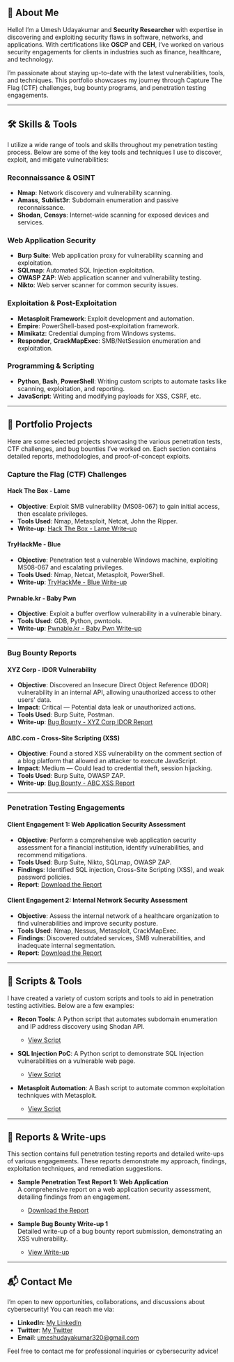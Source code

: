 ## 📌 About Me

Hello! I’m a Umesh Udayakumar and **Security Researcher** with expertise in discovering and exploiting security flaws in software, networks, and applications. With certifications like **OSCP** and **CEH**, I’ve worked on various security engagements for clients in industries such as finance, healthcare, and technology. 

I’m passionate about staying up-to-date with the latest vulnerabilities, tools, and techniques. This portfolio showcases my journey through Capture The Flag (CTF) challenges, bug bounty programs, and penetration testing engagements.

---

## 🛠️ Skills & Tools

I utilize a wide range of tools and skills throughout my penetration testing process. Below are some of the key tools and techniques I use to discover, exploit, and mitigate vulnerabilities:

### **Reconnaissance & OSINT**
- **Nmap**: Network discovery and vulnerability scanning.
- **Amass**, **Sublist3r**: Subdomain enumeration and passive reconnaissance.
- **Shodan**, **Censys**: Internet-wide scanning for exposed devices and services.

### **Web Application Security**
- **Burp Suite**: Web application proxy for vulnerability scanning and exploitation.
- **SQLmap**: Automated SQL Injection exploitation.
- **OWASP ZAP**: Web application scanner and vulnerability testing.
- **Nikto**: Web server scanner for common security issues.

### **Exploitation & Post-Exploitation**
- **Metasploit Framework**: Exploit development and automation.
- **Empire**: PowerShell-based post-exploitation framework.
- **Mimikatz**: Credential dumping from Windows systems.
- **Responder**, **CrackMapExec**: SMB/NetSession enumeration and exploitation.

### **Programming & Scripting**
- **Python**, **Bash**, **PowerShell**: Writing custom scripts to automate tasks like scanning, exploitation, and reporting.
- **JavaScript**: Writing and modifying payloads for XSS, CSRF, etc.

---

## 📂 Portfolio Projects

Here are some selected projects showcasing the various penetration tests, CTF challenges, and bug bounties I’ve worked on. Each section contains detailed reports, methodologies, and proof-of-concept exploits.

### Capture the Flag (CTF) Challenges

#### **Hack The Box - Lame**
- **Objective**: Exploit SMB vulnerability (MS08-067) to gain initial access, then escalate privileges.
- **Tools Used**: Nmap, Metasploit, Netcat, John the Ripper.
- **Write-up**: [Hack The Box - Lame Write-up](./projects/CTF/htb-lame/writeup.md)

#### **TryHackMe - Blue**
- **Objective**: Penetration test a vulnerable Windows machine, exploiting MS08-067 and escalating privileges.
- **Tools Used**: Nmap, Netcat, Metasploit, PowerShell.
- **Write-up**: [TryHackMe - Blue Write-up](./projects/CTF/tryhackme-blue/writeup.md)

#### **Pwnable.kr - Baby Pwn**
- **Objective**: Exploit a buffer overflow vulnerability in a vulnerable binary.
- **Tools Used**: GDB, Python, pwntools.
- **Write-up**: [Pwnable.kr - Baby Pwn Write-up](./projects/CTF/pwnablekr-baby-pwn/writeup.md)

---

### Bug Bounty Reports

#### **XYZ Corp - IDOR Vulnerability**
- **Objective**: Discovered an Insecure Direct Object Reference (IDOR) vulnerability in an internal API, allowing unauthorized access to other users' data.
- **Impact**: Critical — Potential data leak or unauthorized actions.
- **Tools Used**: Burp Suite, Postman.
- **Write-up**: [Bug Bounty - XYZ Corp IDOR Report](./projects/bug_bounties/xyz-corp-idor/report.md)

#### **ABC.com - Cross-Site Scripting (XSS)**
- **Objective**: Found a stored XSS vulnerability on the comment section of a blog platform that allowed an attacker to execute JavaScript.
- **Impact**: Medium — Could lead to credential theft, session hijacking.
- **Tools Used**: Burp Suite, OWASP ZAP.
- **Write-up**: [Bug Bounty - ABC XSS Report](./projects/bug_bounties/abc-xss/report.md)

---

### Penetration Testing Engagements

#### **Client Engagement 1: Web Application Security Assessment**
- **Objective**: Perform a comprehensive web application security assessment for a financial institution, identify vulnerabilities, and recommend mitigations.
- **Tools Used**: Burp Suite, Nikto, SQLmap, OWASP ZAP.
- **Findings**: Identified SQL injection, Cross-Site Scripting (XSS), and weak password policies.
- **Report**: [Download the Report](./reports/client1-webapp-engagement.pdf)

#### **Client Engagement 2: Internal Network Security Assessment**
- **Objective**: Assess the internal network of a healthcare organization to find vulnerabilities and improve security posture.
- **Tools Used**: Nmap, Nessus, Metasploit, CrackMapExec.
- **Findings**: Discovered outdated services, SMB vulnerabilities, and inadequate internal segmentation.
- **Report**: [Download the Report](./reports/client2-network-engagement.pdf)

---

## 📝 Scripts & Tools

I have created a variety of custom scripts and tools to aid in penetration testing activities. Below are a few examples:

- **Recon Tools**: A Python script that automates subdomain enumeration and IP address discovery using Shodan API.
  - [View Script](./tools/recon_tools.py)

- **SQL Injection PoC**: A Python script to demonstrate SQL Injection vulnerabilities on a vulnerable web page.
  - [View Script](./tools/sql_injection_poc.py)

- **Metasploit Automation**: A Bash script to automate common exploitation techniques with Metasploit.
  - [View Script](./tools/metasploit_automation.py)

---

## 📝 Reports & Write-ups

This section contains full penetration testing reports and detailed write-ups of various engagements. These reports demonstrate my approach, findings, exploitation techniques, and remediation suggestions.

- **Sample Penetration Test Report 1: Web Application**  
  A comprehensive report on a web application security assessment, detailing findings from an engagement.
  - [Download the Report](./reports/webapp-pentest-report1.pdf)

- **Sample Bug Bounty Write-up 1**  
  Detailed write-up of a bug bounty report submission, demonstrating an XSS vulnerability.
  - [View Write-up](./reports/bug-bounty-writeup1.md)

---

## 📬 Contact Me

I’m open to new opportunities, collaborations, and discussions about cybersecurity! You can reach me via:

- **LinkedIn**: [My LinkedIn](https://linkedin.com/in/your-profile)
- **Twitter**: [My Twitter](https://twitter.com/your-profile)
- **Email**: umeshudayakumar320@gmail.com

Feel free to contact me for professional inquiries or cybersecurity advice!
